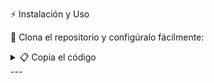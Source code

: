 
⚡ Instalación y Uso

📢 Clona el repositorio y configúralo fácilmente:

<details>
  <summary>📋 Copia el código</summary>  git clone https://github.com/deylinqff/Kirito_Bot.git
cd Kirito_Bot
npm install
npm start

</details>  
---